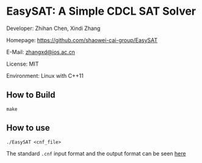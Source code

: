 # EasySAT: A Simple CDCL SAT Solver

Developer: Zhihan Chen, Xindi Zhang

Homepage: https://github.com/shaowei-cai-group/EasySAT

E-Mail: zhangxd@ios.ac.cn

License: MIT

Environment: Linux with C++11

## How to Build

`make`


## How to use

`./EasySAT <cnf_file>`

The standard `.cnf` input format and the output format can be seen [here](http://www.satcompetition.org/2009/format-benchmarks2009.html)
